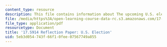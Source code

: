 ```yaml
---
content_type: resource
description: This file contains information about The upcoming U.S. election.
file: /media/https%3A/open-learning-course-data-rc.s3.amazonaws.com/17-s914-conversations-you-cant-have-on-campus-race-ethnicity-gender-and-identity-spring-2012/5eb3d054743f66f10fee07567749a855_MIT17_S914S12_us3.pdf
file_type: application/pdf
resourcetype: Document
title: '17.S914 Reflection Paper: U.S. Election'
uid: 5eb3d054-743f-66f1-0fee-07567749a855
---
```

